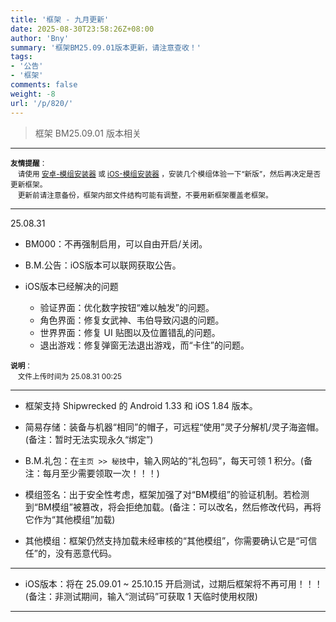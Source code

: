 ```yaml
---
title: '框架 - 九月更新'
date: 2025-08-30T23:58:26Z+08:00
author: 'Bny'
summary: '框架BM25.09.01版本更新，请注意查收！'
tags:
- '公告'
- '框架'
comments: false
weight: -8
url: '/p/820/'
---
```


> 框架 BM25.09.01 版本相关

---

<small> **友情提醒**：<br>　请使用 [安卓-模组安装器](app/amod/) 或 [iOS-模组安装器](app/imod/) ，安装几个模组体验一下“新版”，然后再决定是否更新框架。<br>　更新前请注意备份，框架内部文件结构可能有调整，不要用新框架覆盖老框架。</small>  

---


25.08.31

- BM000：不再强制启用，可以自由开启/关闭。

- B.M.公告：iOS版本可以联网获取公告。

- iOS版本已经解决的问题
  - 验证界面：优化数字按钮“难以触发”的问题。
  - 角色界面：修复女武神、韦伯导致闪退的问题。
  - 世界界面：修复 UI 贴图以及位置错乱的问题。
  - 退出游戏：修复弹窗无法退出游戏，而“卡住”的问题。
  
<small> **说明**：<br>　文件上传时间为 25.08.31 00:25</small>  


---

- 框架支持 Shipwrecked 的 Android 1.33 和 iOS 1.84 版本。  

- 简易存储：装备与机器“相同”的帽子，可远程“使用”灵子分解机/灵子海盗帽。(备注：暂时无法实现永久“绑定”)  

- B.M.礼包：在`主页 >> 秘技`中，输入网站的“礼包码”，每天可领 1 积分。(备注：每月至少需要领取一次！！！)  

- 模组签名：出于安全性考虑，框架加强了对“BM模组”的验证机制。若检测到“BM模组”被篡改，将会拒绝加载。(备注：可以改名，然后修改代码，再将它作为“其他模组”加载)  

- 其他模组：框架仍然支持加载未经审核的“其他模组”，你需要确认它是“可信任”的，没有恶意代码。  

---

- iOS版本：将在 25.09.01 ~ 25.10.15 开启测试，过期后框架将不再可用！！！(备注：非测试期间，输入“测试码”可获取 1 天临时使用权限)

---














